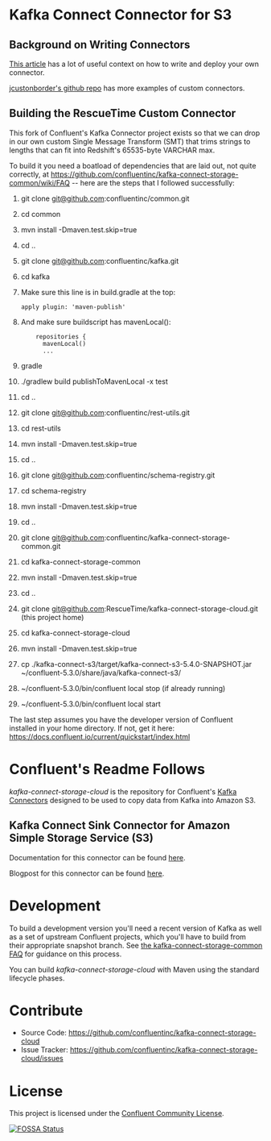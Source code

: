 # Kafka Connect Connector for S3

## Background on Writing Connectors

[This article](https://opencredo.com/blogs/kafka-connect-source-connectors-a-detailed-guide-to-connecting-to-what-you-love/
) has a lot of useful context on how to write and deploy your own connector. 

[jcustonborder's github repo](https://github.com/jcustenborder/kafka-connect-transform-common) has more examples of custom connectors. 

## Building the RescueTime Custom Connector

This fork of Confluent's Kafka Connector project exists so that we
can drop in our own custom Single Message Transform (SMT) that trims
strings to lengths that can fit into Redshift's 65535-byte VARCHAR max.

To build it you need a boatload of dependencies that are laid out,
not quite correctly, at https://github.com/confluentinc/kafka-connect-storage-common/wiki/FAQ 
-- here are the steps that I followed successfully:

1. git clone git@github.com:confluentinc/common.git
1. cd common
1. mvn install -Dmaven.test.skip=true
1. cd ..
1. git clone git@github.com:confluentinc/kafka.git
1. cd kafka
1. Make sure this line is in build.gradle at the top:

    ```apply plugin: 'maven-publish'```

1. And make sure buildscript has mavenLocal():
    ```buildscript {
        repositories {
          mavenLocal()
          ...
    ```
1. gradle
1. ./gradlew build publishToMavenLocal -x test
1. cd ..
1. git clone git@github.com:confluentinc/rest-utils.git
1. cd rest-utils
1. mvn install -Dmaven.test.skip=true
1. cd ..
1. git clone git@github.com:confluentinc/schema-registry.git
1. cd schema-registry
1. mvn install -Dmaven.test.skip=true
1. cd ..
1. git clone git@github.com:confluentinc/kafka-connect-storage-common.git
1. cd kafka-connect-storage-common
1. mvn install -Dmaven.test.skip=true
1. cd ..
1. git clone git@github.com:RescueTime/kafka-connect-storage-cloud.git (this project home)
1. cd kafka-connect-storage-cloud
1. mvn install -Dmaven.test.skip=true
1. cp ./kafka-connect-s3/target/kafka-connect-s3-5.4.0-SNAPSHOT.jar ~/confluent-5.3.0/share/java/kafka-connect-s3/ 
1. ~/confluent-5.3.0/bin/confluent local stop (if already running)
1. ~/confluent-5.3.0/bin/confluent local start

The last step assumes you have the developer version of Confluent
installed in your home directory. If not, get it here: https://docs.confluent.io/current/quickstart/index.html

# Confluent's Readme Follows

*kafka-connect-storage-cloud* is the repository for Confluent's [Kafka Connectors](http://kafka.apache.org/documentation.html#connect)
designed to be used to copy data from Kafka into Amazon S3. 

## Kafka Connect Sink Connector for Amazon Simple Storage Service (S3)

Documentation for this connector can be found [here](http://docs.confluent.io/current/connect/connect-storage-cloud/kafka-connect-s3/docs/index.html).

Blogpost for this connector can be found [here](https://www.confluent.io/blog/apache-kafka-to-amazon-s3-exactly-once).

# Development

To build a development version you'll need a recent version of Kafka 
as well as a set of upstream Confluent projects, which you'll have to build from their appropriate snapshot branch.
See [the kafka-connect-storage-common FAQ](https://github.com/confluentinc/kafka-connect-storage-common/wiki/FAQ)
for guidance on this process.

You can build *kafka-connect-storage-cloud* with Maven using the standard lifecycle phases.


# Contribute

- Source Code: https://github.com/confluentinc/kafka-connect-storage-cloud
- Issue Tracker: https://github.com/confluentinc/kafka-connect-storage-cloud/issues


# License

This project is licensed under the [Confluent Community License](LICENSE).


[![FOSSA Status](https://app.fossa.io/api/projects/git%2Bhttps%3A%2F%2Fgithub.com%2Fconfluentinc%2Fkafka-connect-storage-cloud.svg?type=large)](https://app.fossa.io/projects/git%2Bhttps%3A%2F%2Fgithub.com%2Fconfluentinc%2Fkafka-connect-storage-cloud?ref=badge_large)
